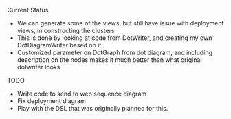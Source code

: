 Current Status

- We can generate some of the views, but still have issue with deployment views, in constructing the clusters
- This is done by looking at code from DotWriter, and creating my own DotDiagramWriter based on it.
- Customized parameter on DotGraph from dot diagram, and including description on the nodes 
makes it much better than what original dotwriter looks

TODO
- Write code to send to web sequence diagram
- Fix deployment diagram
- Play with the DSL that was originally planned for this.